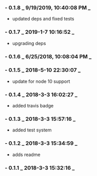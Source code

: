 ### - 0.1.8 _ 9/19/2019, 10:40:08 PM _

- updated deps and fixed tests

### - 0.1.7 _ 2019-1-7 10:16:52 _

- upgrading deps

### - 0.1.6 _ 6/25/2018, 10:08:04 PM _

### - 0.1.5 _ 2018-5-10 22:30:07 _

- update for node 10 support

### - 0.1.4 _ 2018-3-3 16:02:27 _

- added travis badge

### - 0.1.3 _ 2018-3-3 15:57:16 _

- added test system

### - 0.1.2 _ 2018-3-3 15:34:59 _

- adds readme

### - 0.1.1 _ 2018-3-3 15:32:16 _
